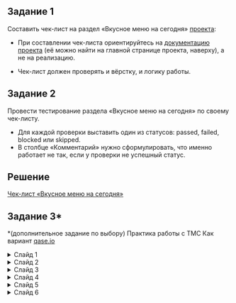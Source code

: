 ## Задание 1

Соcтавить чек-лист на раздел «Вкусное меню на сегодня» [проекта](https://test-stand.gb.ru/seminar_stands/foodbuzz/index.html):

- При составлении чек-листа ориентируйтесь на [документацию проекта](https://docs.google.com/document/d/1MwJzjEQhCn5bOh9_aqN7dPjcEEao5SHAS14gNcjYvVo/edit) (её можно найти на главной странице проекта, наверху), а не на реализацию.

- Чек-лист должен проверять и вёрстку, и логику работы.

## Задание 2

Провести тестирование раздела «Вкусное меню на сегодня» по своему чек-листу.
- Для каждой проверки выставить один из статусов: passed, failed, blocked или skipped.
- В столбце «Комментарий» нужно сформулировать, что именно работает не так, если у проверки не успешный статус.

## Решение

[Чек-лист «Вкусное меню на сегодня»](https://docs.google.com/spreadsheets/d/1Ue_00x46Z1oeB-8veEsN-BaRirfl2XIW/edit?gid=2012504754#gid=2012504754) 

## Задание 3*

*(дополнительное задание по выбору) Практика работы с ТМС
Как вариант [qase.io](https://qase.io/)

<details>
  <summary>Слайд 1</summary>
  <img src="Image/Слайд 1.jpg" alt="Слайд 1" />
</details>

<details>
  <summary>Слайд 2</summary>
  <img src="Image/Слайд 2.jpg" alt="Слайд 2" />
</details>

<details>
  <summary>Слайд 3</summary>
  <img src="Image/Слайд 3.jpg" alt="Слайд 3" />
</details>

<details>
  <summary>Слайд 4</summary>
  <img src="Image/Слайд 4.jpg" alt="Слайд 4" />
</details>

<details>
  <summary>Слайд 5</summary>
  <img src="Image/Слайд 5.jpg" alt="Слайд 5" />
</details>

<details>
  <summary>Слайд 6</summary>
  <img src="Image/Слайд 6.jpg" alt="Слайд 6" />
</details>
